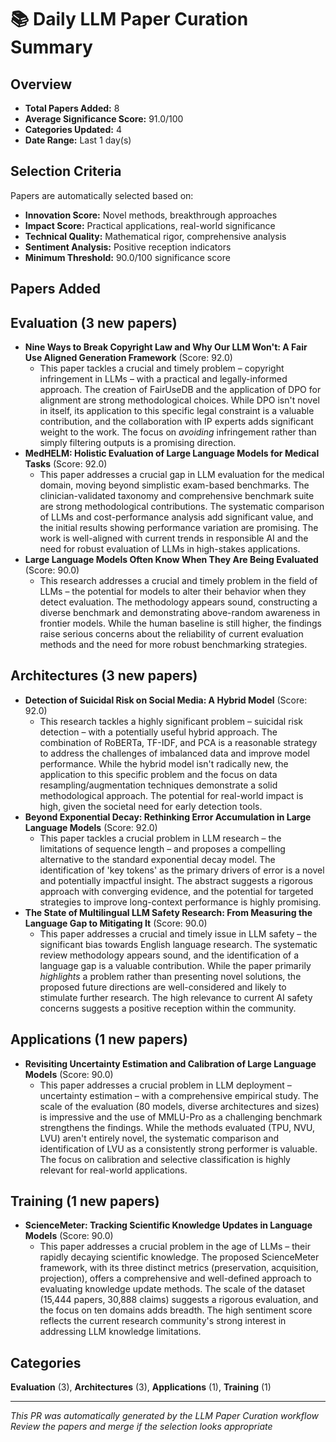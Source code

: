 # 📚 Daily LLM Paper Curation Summary

## Overview
- **Total Papers Added:** 8
- **Average Significance Score:** 91.0/100
- **Categories Updated:** 4
- **Date Range:** Last 1 day(s)

## Selection Criteria
Papers are automatically selected based on:
- **Innovation Score:** Novel methods, breakthrough approaches
- **Impact Score:** Practical applications, real-world significance  
- **Technical Quality:** Mathematical rigor, comprehensive analysis
- **Sentiment Analysis:** Positive reception indicators
- **Minimum Threshold:** 90.0/100 significance score

## Papers Added

## Evaluation (3 new papers)
- **Nine Ways to Break Copyright Law and Why Our LLM Won't: A Fair Use Aligned Generation Framework** (Score: 92.0)
  - This paper tackles a crucial and timely problem – copyright infringement in LLMs – with a practical and legally-informed approach. The creation of FairUseDB and the application of DPO for alignment are strong methodological choices. While DPO isn't novel in itself, its application to this specific legal constraint is a valuable contribution, and the collaboration with IP experts adds significant weight to the work. The focus on *avoiding* infringement rather than simply filtering outputs is a promising direction.
- **MedHELM: Holistic Evaluation of Large Language Models for Medical Tasks** (Score: 92.0)
  - This paper addresses a crucial gap in LLM evaluation for the medical domain, moving beyond simplistic exam-based benchmarks. The clinician-validated taxonomy and comprehensive benchmark suite are strong methodological contributions. The systematic comparison of LLMs and cost-performance analysis add significant value, and the initial results showing performance variation are promising. The work is well-aligned with current trends in responsible AI and the need for robust evaluation of LLMs in high-stakes applications.
- **Large Language Models Often Know When They Are Being Evaluated** (Score: 90.0)
  - This research addresses a crucial and timely problem in the field of LLMs – the potential for models to alter their behavior when they detect evaluation. The methodology appears sound, constructing a diverse benchmark and demonstrating above-random awareness in frontier models. While the human baseline is still higher, the findings raise serious concerns about the reliability of current evaluation methods and the need for more robust benchmarking strategies.

## Architectures (3 new papers)
- **Detection of Suicidal Risk on Social Media: A Hybrid Model** (Score: 92.0)
  - This research tackles a highly significant problem – suicidal risk detection – with a potentially useful hybrid approach. The combination of RoBERTa, TF-IDF, and PCA is a reasonable strategy to address the challenges of imbalanced data and improve model performance. While the hybrid model isn't radically new, the application to this specific problem and the focus on data resampling/augmentation techniques demonstrate a solid methodological approach. The potential for real-world impact is high, given the societal need for early detection tools.
- **Beyond Exponential Decay: Rethinking Error Accumulation in Large Language Models** (Score: 92.0)
  - This paper tackles a crucial problem in LLM research – the limitations of sequence length – and proposes a compelling alternative to the standard exponential decay model. The identification of 'key tokens' as the primary drivers of error is a novel and potentially impactful insight. The abstract suggests a rigorous approach with converging evidence, and the potential for targeted strategies to improve long-context performance is highly promising.
- **The State of Multilingual LLM Safety Research: From Measuring the Language Gap to Mitigating It** (Score: 90.0)
  - This paper addresses a crucial and timely issue in LLM safety – the significant bias towards English language research. The systematic review methodology appears sound, and the identification of a language gap is a valuable contribution. While the paper primarily *highlights* a problem rather than presenting novel solutions, the proposed future directions are well-considered and likely to stimulate further research. The high relevance to current AI safety concerns suggests a positive reception within the community.

## Applications (1 new papers)
- **Revisiting Uncertainty Estimation and Calibration of Large Language Models** (Score: 90.0)
  - This paper addresses a crucial problem in LLM deployment – uncertainty estimation – with a comprehensive empirical study. The scale of the evaluation (80 models, diverse architectures and sizes) is impressive and the use of MMLU-Pro as a challenging benchmark strengthens the findings. While the methods evaluated (TPU, NVU, LVU) aren't entirely novel, the systematic comparison and identification of LVU as a consistently strong performer is valuable. The focus on calibration and selective classification is highly relevant for real-world applications.

## Training (1 new papers)
- **ScienceMeter: Tracking Scientific Knowledge Updates in Language Models** (Score: 90.0)
  - This paper addresses a crucial problem in the age of LLMs – their rapidly decaying scientific knowledge. The proposed ScienceMeter framework, with its three distinct metrics (preservation, acquisition, projection), offers a comprehensive and well-defined approach to evaluating knowledge update methods. The scale of the dataset (15,444 papers, 30,888 claims) suggests a rigorous evaluation, and the focus on ten domains adds breadth. The high sentiment score reflects the current research community's strong interest in addressing LLM knowledge limitations.

## Categories
**Evaluation** (3), **Architectures** (3), **Applications** (1), **Training** (1)

---
*This PR was automatically generated by the LLM Paper Curation workflow*
*Review the papers and merge if the selection looks appropriate*
